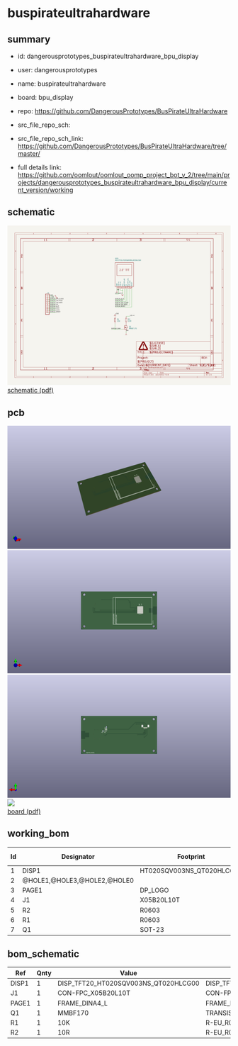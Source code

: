 # buspirateultrahardware
 
## summary 
* id: dangerousprototypes_buspirateultrahardware_bpu_display
* user: dangerousprototypes
* name: buspirateultrahardware
* board: bpu_display
* repo: https://github.com/DangerousPrototypes/BusPirateUltraHardware



* src_file_repo_sch: 
* src_file_repo_sch_link: https://github.com/DangerousPrototypes/BusPirateUltraHardware/tree/master/
* full details link: https://github.com/oomlout/oomlout_oomp_project_bot_v_2/tree/main/projects/dangerousprototypes_buspirateultrahardware_bpu_display/current_version/working  

## schematic  
![](working_schematic_600.png)  
[schematic (pdf)](working_schematic.pdf) 






















## pcb  
![](working_3d_600.png) 
![](working_3d_front_600.png)  
![](working_3d_back_600.png)  
![](working_600.png)  
[board (pdf)](working.pdf)  

## working_bom
| Id | Designator | Footprint | Quantity | Designation | Supplier and ref |  | None | 
| --- | --- | --- | --- | --- | --- | --- | --- | 
| 1 | DISP1 | HT020SQV003NS_QT020HLCG00 | 1 | DISP_TFT20_HT020SQV003NS_QT020HLCG00 |  |  | [''] | 
| 2 | @HOLE1,@HOLE3,@HOLE2,@HOLE0 |  | 4 |  |  |  | [''] | 
| 3 | PAGE1 | DP_LOGO | 1 | FRAME_DINA4_L |  |  | [''] | 
| 4 | J1 | X05B20L10T | 1 | CON-FPC_X05B20L10T |  |  | [''] | 
| 5 | R2 | R0603 | 1 | 10R |  |  | [''] | 
| 6 | R1 | R0603 | 1 | 10K |  |  | [''] | 
| 7 | Q1 | SOT-23 | 1 | MMBF170 |  |  | [''] | 


## bom_schematic
| Ref | Qnty | Value | Cmp name | Footprint | Description | Vendor | DNP | 
| --- | --- | --- | --- | --- | --- | --- | --- | 
| DISP1 | 1 | DISP_TFT20_HT020SQV003NS_QT020HLCG00 | DISP_TFT20_HT020SQV003NS_QT020HLCG00 | working:HT020SQV003NS_QT020HLCG00 |  |  |  | 
| J1 | 1 | CON-FPC_X05B20L10T | CON-FPC_X05B20L10T | working:X05B20L10T |  |  |  | 
| PAGE1 | 1 | FRAME_DINA4_L | FRAME_DINA4_L | working:DP_LOGO |  |  |  | 
| Q1 | 1 | MMBF170 | TRANSISTOR_FET_BS170-SOT-23 | working:SOT-23 |  |  |  | 
| R1 | 1 | 10K | R-EU_R0603 | working:R0603 |  |  |  | 
| R2 | 1 | 10R | R-EU_R0603 | working:R0603 |  |  |  | 



